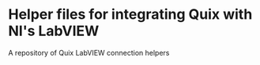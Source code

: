 # Helper files for integrating Quix with NI's LabVIEW
A repository of Quix LabVIEW connection helpers

